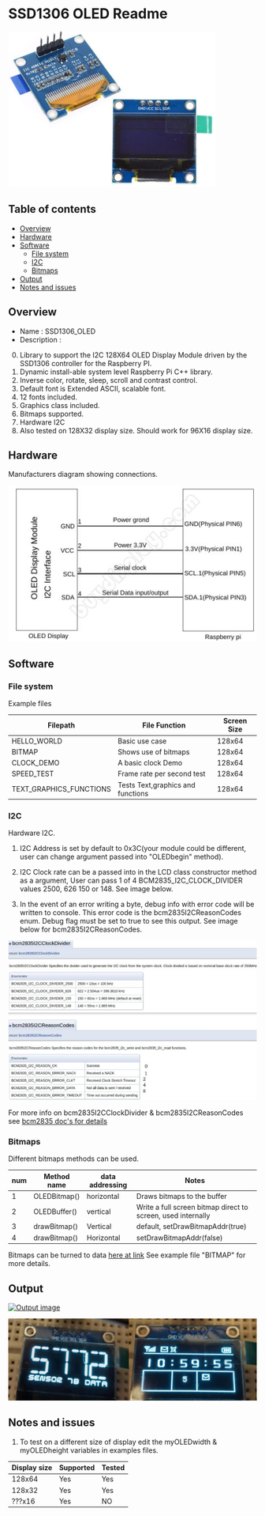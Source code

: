 # SSD1306 OLED Readme

[![ OLED image ](https://github.com/gavinlyonsrepo/SSD1306_OLED_RPI/blob/main/extras/image/device.jpg)](https://github.com/gavinlyonsrepo/SSD1306_OLED_RPI/blob/main/extras/image/device.jpg)

## Table of contents

  * [Overview](#overview)
  * [Hardware](#hardware)
  * [Software](#software)
	* [File system](#file-system)
	* [I2C](#i2c)
	* [Bitmaps](#bitmaps)
  * [Output](#output)
  * [Notes and issues](#notes-and-issues)


## Overview

* Name : SSD1306_OLED
* Description :

0. Library to support the I2C 128X64 OLED Display Module
   driven by the SSD1306 controller for the Raspberry PI.
1. Dynamic install-able system level Raspberry Pi C++ library.
2. Inverse color, rotate, sleep, scroll and contrast control.
3. Default font is Extended ASCII, scalable font.
4. 12 fonts included.
5. Graphics class included.
6. Bitmaps supported.
7. Hardware I2C
8. Also tested on 128X32 display size. Should work for 96X16 display size.


## Hardware

Manufacturers diagram showing connections.

[![ Wiring Image](https://github.com/gavinlyonsrepo/SSD1306_OLED_RPI/blob/main/extras/image/wiring.jpg)](https://github.com/gavinlyonsrepo/SSD1306_OLED_RPI/blob/main/extras/image/wiring.jpg)

## Software

### File system

Example files 

| Filepath | File Function | Screen Size |
| ---- | ---- | ---- |
| HELLO_WORLD | Basic use case | 128x64 |
| BITMAP  | Shows use of bitmaps | 128x64 |
| CLOCK_DEMO | A basic clock Demo | 128x64 |
| SPEED_TEST | Frame rate per second test | 128x64 |
| TEXT_GRAPHICS_FUNCTIONS |Tests Text,graphics and functions| 128x64 |

### I2C

Hardware I2C.

1. I2C Address is set by default to 0x3C(your module could be different,
	user can change argument passed into "OLEDbegin" method).

2.  I2C Clock rate can be a passed into in the LCD class constructor method as a argument,
User can pass 1 of 4 BCM2835_I2C_CLOCK_DIVIDER values 2500, 626 150 or 148.
See image below.

3. In the event of an error writing a byte, debug info with error code will be written to console.
	This error code is the bcm2835I2CReasonCodes enum. Debug flag must be set to true to see this output.
	See image below for  bcm2835I2CReasonCodes.

[![ bcm image](https://github.com/gavinlyonsrepo/SSD1306_OLED_RPI/blob/main/extras/image/bcm.jpg)](https://github.com/gavinlyonsrepo/SSD1306_OLED_RPI/blob/main/extras/image/bcm.jpg)

For more info on bcm2835I2CClockDivider & bcm2835I2CReasonCodes see [bcm2835 doc's for details](http://www.airspayce.com/mikem/bcm2835/group__constants.html)

### Bitmaps

Different bitmaps methods can be used.

| num | Method name | data addressing | Notes |
| ------ | ------ | ------ | ------ |
| 1 | OLEDBitmap() |horizontal| Draws bitmaps to the buffer |
| 2 | OLEDBuffer() |vertical | Write a full screen bitmap direct to screen, used internally|
| 3 | drawBitmap() |  Vertical | default, setDrawBitmapAddr(true) |
| 4 | drawBitmap() |  Horizontal | setDrawBitmapAddr(false) |

Bitmaps can be turned to data [here at link]( https://javl.github.io/image2cpp/)
See example file "BITMAP" for more details.

## Output

[![ Output image ](https://github.com/gavinlyonsrepo/Display_Lib_RPI/blob/main/extra/images/ssd1306.jpg)](https://github.com/gavinlyonsrepo/Display_Lib_RPI/blob/main/extra/images/ssd1306.jpg)

[![ Output image 2 ](https://github.com/gavinlyonsrepo/SSD1306_OLED_PICO/blob/main/extra/image/3.jpg)](https://github.com/gavinlyonsrepo/SSD1306_OLED_PICO/blob/main/extra/image/3.jpg)

## Notes and issues

1. To test on a different size of display edit the myOLEDwidth & myOLEDheight
variables in examples files.

| Display size | Supported | Tested |
| ------ | ------ | ------ |
| 128x64 | Yes | Yes |
| 128x32 | Yes | Yes |
| ???x16 | Yes | NO |

